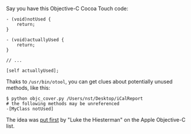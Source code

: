 Say you have this Objective-C Cocoa Touch code:

    - (void)notUsed {
    	return;
    }

    - (void)actuallyUsed {
    	return;
    }

    // ...
    
    [self actuallyUsed];

Thaks to `/usr/bin/otool`, you can get clues about potentially unused methods, like this:

    $ python objc_cover.py /Users/nst/Desktop/iCalReport 
    # the following methods may be unreferenced
    -[MyClass notUsed]

The idea was [put first](http://lists.apple.com/archives/objc-language/2009/Oct/msg00085.html) by "Luke the Hiesterman" on the Apple Objective-C list.
